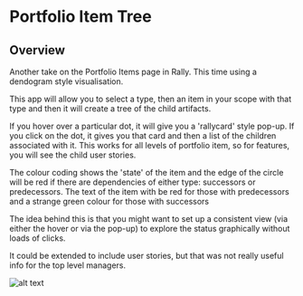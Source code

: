 Portfolio Item Tree
===================

## Overview

Another take on the Portfolio Items page in Rally. This time using a dendogram style visualisation.

This app will allow you to select a type, then an item in your scope with that type and then it will create a tree of the child artifacts.

If you hover over a particular dot, it will give you a 'rallycard' style pop-up. If you click on the dot, it gives you that card and then a list of the children associated with it. This works for all levels of portfolio item, so for features, 
you will see the child user stories.

The colour coding shows the 'state' of the item and the edge of the circle will be red if there are dependencies of either 
type: successors or predecessors. The text of the item with be red for those with predecessors and a strange green colour
for those with successors

The idea behind this is that you might want to set up a consistent view (via either the hover or via the pop-up) to explore the status graphically without loads of clicks.

It could be extended to include user stories, but that was not really useful info for the top level managers.

![alt text](https://github.com/nikantonelli/PortfolioItem-Tree/blob/master/Images/overview.png)
